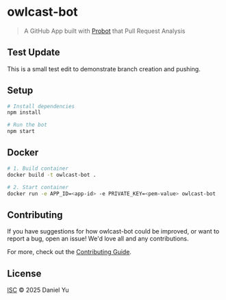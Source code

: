 # owlcast-bot

> A GitHub App built with [Probot](https://github.com/probot/probot) that Pull Request Analysis

## Test Update
This is a small test edit to demonstrate branch creation and pushing.

## Setup

```sh
# Install dependencies
npm install

# Run the bot
npm start
```

## Docker

```sh
# 1. Build container
docker build -t owlcast-bot .

# 2. Start container
docker run -e APP_ID=<app-id> -e PRIVATE_KEY=<pem-value> owlcast-bot
```

## Contributing

If you have suggestions for how owlcast-bot could be improved, or want to report a bug, open an issue! We'd love all and any contributions.

For more, check out the [Contributing Guide](CONTRIBUTING.md).

## License

[ISC](LICENSE) © 2025 Daniel Yu

